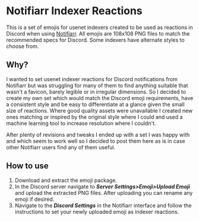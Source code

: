 # Notifiarr Indexer Reactions

This is a set of emojis for usenet indexers created to be used as reactions in Discord when using [Notifiarr](https://notifiarr.com).  All emojis are 108x108 PNG files to match the recommended specs for Discord.  Some indexers have alternate styles to choose from.

## Why?

I wanted to set usenet indexer reactions for Discord notifications from Notifiarr but was struggling for many of them to find anything suitable that wasn't a favicon, barely legible or in irregular dimensions.  So I decided to create my own set which would match the Discord emoji requirements, have a consistent style and be easy to differentiate at a glance given the small size of reactions.  Where good quality assets were unavailable I created new ones matching or inspired by the original style where I could and used a machine learning tool to increase resolution where I couldn't.

After plenty of revisions and tweaks I ended up with a set I was happy with and which seem to work well so I decided to post them here as is in case other Notifiarr users find any of them useful.

## How to use

1.  Download and extract the emoji package.
2.  In the Discord server navigate to ***Server Settings>Emoji>Upload Emoji*** and upload the extracted PNG files.  After uploading you can rename any emoji if desired.
3.  Navigate to the ***Discord Settings*** in the Notifiarr interface and follow the instructions to set your newly uploaded emoji as indexer reactions.
